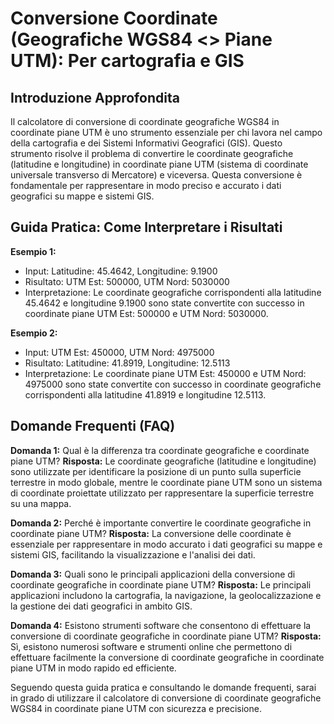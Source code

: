 # Conversione Coordinate (Geografiche WGS84 <> Piane UTM): Per cartografia e GIS

## Introduzione Approfondita
Il calcolatore di conversione di coordinate geografiche WGS84 in coordinate piane UTM è uno strumento essenziale per chi lavora nel campo della cartografia e dei Sistemi Informativi Geografici (GIS). Questo strumento risolve il problema di convertire le coordinate geografiche (latitudine e longitudine) in coordinate piane UTM (sistema di coordinate universale transverso di Mercatore) e viceversa. Questa conversione è fondamentale per rappresentare in modo preciso e accurato i dati geografici su mappe e sistemi GIS.

## Guida Pratica: Come Interpretare i Risultati

**Esempio 1:**
- Input: Latitudine: 45.4642, Longitudine: 9.1900
- Risultato: UTM Est: 500000, UTM Nord: 5030000
- Interpretazione: Le coordinate geografiche corrispondenti alla latitudine 45.4642 e longitudine 9.1900 sono state convertite con successo in coordinate piane UTM Est: 500000 e UTM Nord: 5030000.

**Esempio 2:**
- Input: UTM Est: 450000, UTM Nord: 4975000
- Risultato: Latitudine: 41.8919, Longitudine: 12.5113
- Interpretazione: Le coordinate piane UTM Est: 450000 e UTM Nord: 4975000 sono state convertite con successo in coordinate geografiche corrispondenti alla latitudine 41.8919 e longitudine 12.5113.

## Domande Frequenti (FAQ)

**Domanda 1:** Qual è la differenza tra coordinate geografiche e coordinate piane UTM?
**Risposta:** Le coordinate geografiche (latitudine e longitudine) sono utilizzate per identificare la posizione di un punto sulla superficie terrestre in modo globale, mentre le coordinate piane UTM sono un sistema di coordinate proiettate utilizzato per rappresentare la superficie terrestre su una mappa.

**Domanda 2:** Perché è importante convertire le coordinate geografiche in coordinate piane UTM?
**Risposta:** La conversione delle coordinate è essenziale per rappresentare in modo accurato i dati geografici su mappe e sistemi GIS, facilitando la visualizzazione e l'analisi dei dati.

**Domanda 3:** Quali sono le principali applicazioni della conversione di coordinate geografiche in coordinate piane UTM?
**Risposta:** Le principali applicazioni includono la cartografia, la navigazione, la geolocalizzazione e la gestione dei dati geografici in ambito GIS.

**Domanda 4:** Esistono strumenti software che consentono di effettuare la conversione di coordinate geografiche in coordinate piane UTM?
**Risposta:** Sì, esistono numerosi software e strumenti online che permettono di effettuare facilmente la conversione di coordinate geografiche in coordinate piane UTM in modo rapido ed efficiente.

Seguendo questa guida pratica e consultando le domande frequenti, sarai in grado di utilizzare il calcolatore di conversione di coordinate geografiche WGS84 in coordinate piane UTM con sicurezza e precisione.